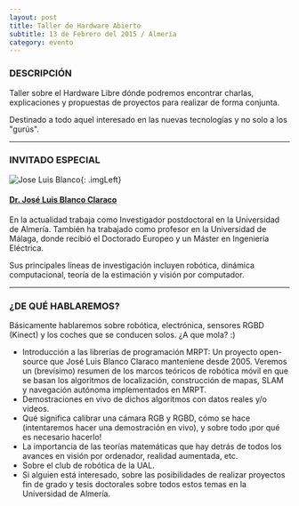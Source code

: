 ```yaml
---
layout: post
title: Taller de Hardware Abierto
subtitle: 13 de Febrero del 2015 / Almería
category: evento
---
```


### DESCRIPCIÓN

Taller sobre el Hardware Libre dónde podremos encontrar charlas, explicaciones y propuestas de proyectos para realizar de forma conjunta.

Destinado a todo aquel interesado en las nuevas tecnologías y no solo a los "gurús".

---

### INVITADO ESPECIAL

![Jose Luis Blanco]({{site.url}}/recursos/fotos/jlblanco.jpg){: .imgLeft}

#### [Dr. José Luis Blanco Claraco](http://www.ual.es/~jlblanco)


En la actualidad trabaja como Investigador postdoctoral en la Universidad de Almería. También ha trabajado como profesor en la Universidad de Málaga, donde recibió el Doctorado Europeo y un Máster en Ingeniería Eléctrica.

Sus principales líneas de investigación incluyen robótica, dinámica computacional, teoría de la estimación y visión por computador.



---

### ¿DE QUÉ HABLAREMOS?

Básicamente hablaremos sobre robótica, electrónica, sensores RGBD (Kinect) y los coches que se conducen solos. ¿A que mola? :)

- Introducción a las librerías de programación MRPT: Un proyecto open-source que José Luis Blanco Claraco manteniene desde 2005. Veremos un (brevísimo) resumen de los marcos teóricos de robótica móvil en que se basan los algoritmos de localización, construcción de mapas, SLAM y navegación autónoma implementados en MRPT.
- Demostraciones en vivo de dichos algoritmos con datos reales y/o vídeos.
- Qué significa calibrar una cámara RGB y RGBD, cómo se hace (intentaremos hacer una demostración en vivo), y sobre todo ¡por qué es necesario hacerlo!
- La importancia de las teorías matemáticas que hay detrás de todos los avances en visión por ordenador, realidad aumentada, etc.
- Sobre el club de robótica de la UAL.
- Si alguien está interesado, sobre las posibilidades de realizar proyectos fin de grado y tesis doctorales sobre todos estos temas en la Universidad de Almería.


